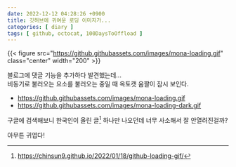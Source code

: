 ```yaml
---
date: 2022-12-12 04:28:26 +0900
title: 깃허브에 귀여운 로딩 이미지가... 
categories: [ diary ]
tags: [ github, octocat, 100DaysToOffload ]
---
```

{{< figure src="https://github.githubassets.com/images/mona-loading.gif" class="center" width="200" >}}

블로그에 댓글 기능을 추가하다 발견했는데...  
비동기로 불러오는 요소를 불러오는 중일 때 옥토캣 움짤이 잠시 보인다.

- https://github.githubassets.com/images/mona-loading.gif
- https://github.githubassets.com/images/mona-loading-dark.gif

구글에 검색해보니 한국인이 올린 글[^글] 하나만 나오던데 너무 사소해서 잘 안열려진걸까?

[^글]: <https://chinsun9.github.io/2022/01/18/github-loading-gif/>

아무튼 귀엽다!